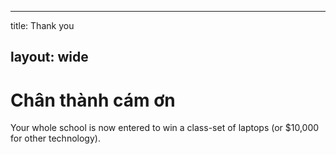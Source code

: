 * * *

title: Thank you

## layout: wide

# Chân thành cám ơn

Your whole school is now entered to win a class-set of laptops (or $10,000 for other technology).